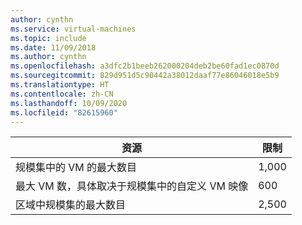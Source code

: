 ```yaml
---
author: cynthn
ms.service: virtual-machines
ms.topic: include
ms.date: 11/09/2018
ms.author: cynthn
ms.openlocfilehash: a3dfc2b1beeb262000204deb2be60fad1ec0870d
ms.sourcegitcommit: 829d951d5c90442a38012daaf77e86046018e5b9
ms.translationtype: HT
ms.contentlocale: zh-CN
ms.lasthandoff: 10/09/2020
ms.locfileid: "82615960"
---
```

| 资源 | 限制 |
| --- | --- |
| 规模集中的 VM 的最大数目 |1,000 |
| 最大 VM 数，具体取决于规模集中的自定义 VM 映像|600 |
| 区域中规模集的最大数目 |2,500 |


